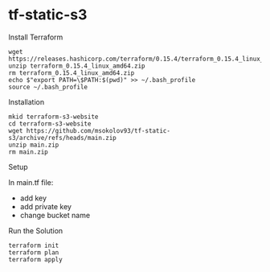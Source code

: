 # tf-static-s3

Install Terraform
```
wget https://releases.hashicorp.com/terraform/0.15.4/terraform_0.15.4_linux_amd64.zip
unzip terraform_0.15.4_linux_amd64.zip
rm terraform_0.15.4_linux_amd64.zip
echo $"export PATH=\$PATH:$(pwd)" >> ~/.bash_profile
source ~/.bash_profile
```

Installation
```
mkid terraform-s3-website
cd terraform-s3-website
wget https://github.com/msokolov93/tf-static-s3/archive/refs/heads/main.zip
unzip main.zip
rm main.zip
```

Setup

In main.tf file:
- add key
- add private key
- change bucket name

Run the Solution
```
terraform init
terraform plan
terraform apply
```
